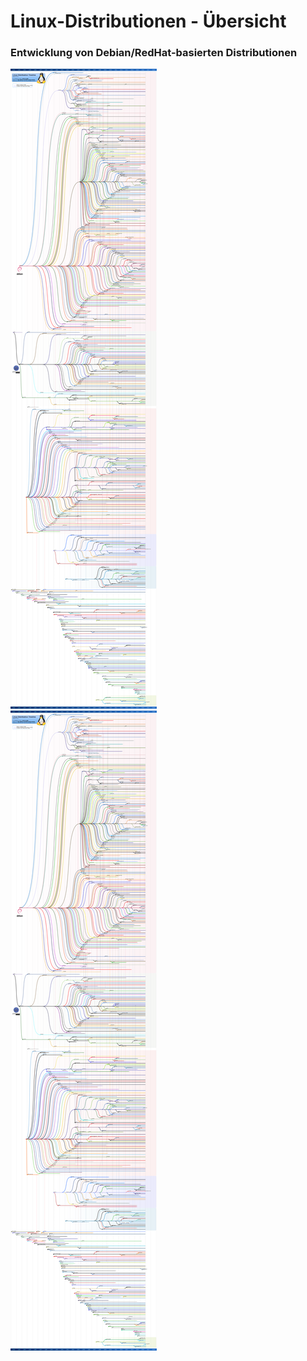 # Linux-Distributionen - Übersicht

### Entwicklung von Debian/RedHat-basierten Distributionen
[![](../images/Linux_Distribution_Timeline.svg.png)](../images/Linux_Distribution_Timeline.svg.png)  
<a href="../images/Linux_Distribution_Timeline.svg.png" target="_blank"><img src="../images/Linux_Distribution_Timeline.svg.png"></a>